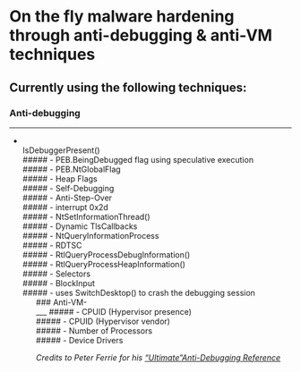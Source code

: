 # On the fly malware hardening through anti-debugging & anti-VM techniques
 
## Currently using the following techniques:<br />
### Anti-debugging<br />
___
<ul>
<li><br>IsDebuggerPresent()<br/>
##### - PEB.BeingDebugged flag using speculative execution<br />
##### - PEB.NtGlobalFlag<br />
##### - Heap Flags<br />
##### - Self-Debugging<br />
##### - Anti-Step-Over<br />
##### - interrupt 0x2d<br />
##### - NtSetInformationThread()<br />
##### - Dynamic TlsCallbacks<br />
##### - NtQueryInformationProcess<br />
##### - RDTSC<br />
##### - RtlQueryProcessDebugInformation()<br />
##### - RtlQueryProcessHeapInformation()<br />
##### - Selectors<br />
##### - BlockInput<br />
##### - uses SwitchDesktop() to crash the debugging session<br /><ul/>
### Anti-VM-<br />
___
##### - CPUID (Hypervisor presence)<br />
##### - CPUID (Hypervisor vendor)<br />
##### - Number of Processors<br />
##### - Device Drivers<br />


_Credits to Peter Ferrie for his [“Ultimate”Anti-Debugging Reference](http://pferrie.host22.com/papers/antidebug.pdf)_
